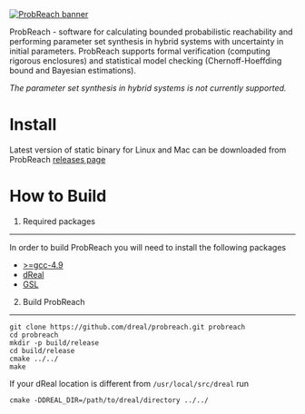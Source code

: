 <a href="http://homepages.cs.ncl.ac.uk/f.shmarov/probreach/" target="_blank">
        <img style="align:center" src="http://homepages.cs.ncl.ac.uk/f.shmarov/probreach/img/banner-alt.gif" alt="ProbReach banner"/>
</a>

ProbReach - software for calculating bounded probabilistic reachability and performing parameter set synthesis in hybrid systems with uncertainty in initial parameters. ProbReach supports formal verification (computing rigorous enclosures) and statistical model checking (Chernoff-Hoeffding bound and Bayesian estimations).

*The parameter set synthesis in hybrid systems is not currently supported.*

Install
====================
Latest version of static binary for Linux and Mac can be downloaded from ProbReach [releases page](https://github.com/dreal/probreach/releases)

How to Build
====================
1. Required packages
--------------------
In order to build ProbReach you will need to install the following packages
- [>=gcc-4.9](https://gcc.gnu.org/gcc-4.9/)
- [dReal](https://github.com/dreal/dreal3)
- [GSL](http://www.gnu.org/software/gsl/)

2. Build ProbReach
--------------------
```
git clone https://github.com/dreal/probreach.git probreach
cd probreach
mkdir -p build/release
cd build/release
cmake ../../
make
```
If your dReal location is different from ```/usr/local/src/dreal``` run
```
cmake -DDREAL_DIR=/path/to/dreal/directory ../../
```

